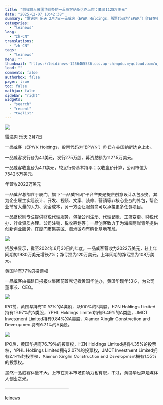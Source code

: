 ```yaml
---
title: "前媒体人黄国华创办的一品威客纳斯达克上市：募资1128万美元"
date: "2025-02-07 10:42:38"
summary: "雷递网 乐天 2月7日一品威客（EPWK Holdings，股票代码为“EPWK”）昨日在美国纳斯达..."
categories:
  - "leinews"
lang:
  - "zh-CN"
translations:
  - "zh-CN"
tags:
  - "leinews"
menu: ""
thumbnail: "https://leidinews-1256465536.cos.ap-chengdu.myqcloud.com/u_News/20250207/6387452175305599966944549.jpeg"
lead: ""
comments: false
authorbox: false
pager: true
toc: false
mathjax: false
sidebar: "right"
widgets:
  - "search"
  - "recent"
  - "taglist"
---
```


![](https://p26-sign.toutiaoimg.com/tos-cn-i-axegupay5k/9c8e2bbbe4d3444d91bf4ce38412871d~tplv-tt-origin-web:gif.jpeg?_iz=58558&from=article.pc_detail&lk3s=953192f4&x-expires=1739500266&x-signature=swVnX7NQGmfPO%2BseKVbfti0y9MU%3D)

雷递网 乐天 2月7日  


一品威客（EPWK Holdings，股票代码为“EPWK”）昨日在美国纳斯达克上市。

一品威客发行价为4.1美元，发行275万股，募资总额为1127.5万美元。

一品威客收盘价为4.11美元，较发行价基本持平；以收盘价计算，公司市值为7542.5万美元。

年营收2022万美元

一品威客总部位于厦门，旗下“一品威客网”平台主要是提供创意设计众包服务，其为企业雇主实现设计、开发、视频、文案、装修、营销等非核心业务的外包，帮企业节省大量的人力、资金成本，另一方面让服务商可以承接更多任务项目。

一品财税则专注提供财税代理服务，包括公司注册、代理记账、工商变更、财税代办、行业资质办理、公司注销、税收筹划等；一品创客致力于为海峡两岸青年提供创新创业服务，在厦门市集美区、海沧区均有孵化基地布局。

![](https://p3-sign.toutiaoimg.com/tos-cn-i-6w9my0ksvp/54a91a1ba5da4e5c9a3123b20c8187af~tplv-tt-origin-web:gif.jpeg?_iz=58558&from=article.pc_detail&lk3s=953192f4&x-expires=1739500266&x-signature=%2F7h03NCCasMfiqrqs2x9vooBaVw%3D)

招股书显示，截至2024年6月30日的年度，一品威客营收为2022万美元，较上年同期的1980万美元增长2%；净亏损为120万美元，上年同期的净亏损为108万美元。  


黄国华有77%的投票权

一品威客由福建日报报业集团前首席记者黄国华创办，黄国华现年53岁，为公司董事长、CEO。

![](https://p3-sign.toutiaoimg.com/tos-cn-i-6w9my0ksvp/91b5893a7927443b84fb359a5e72f2c8~tplv-tt-origin-web:gif.jpeg?_iz=58558&from=article.pc_detail&lk3s=953192f4&x-expires=1739500266&x-signature=G%2B1XDpDcpTQwS8nt2a66oZkI7Ak%3D)

IPO前，黄国华持有10.97%的A类股，及100%的B类股，HZN Holdings Limited持有19.97%的A类股，YPHL Holdings Limited持有9.49%的A类股，JMCT Investment Limited持有9.84%的A类股，Xiamen Xinglin Construction and Development持有6.21%的A类股。  


![](https://p3-sign.toutiaoimg.com/tos-cn-i-6w9my0ksvp/6833f1daa59c4eba92f09e404fb285ae~tplv-tt-origin-web:gif.jpeg?_iz=58558&from=article.pc_detail&lk3s=953192f4&x-expires=1739500266&x-signature=pTlSQS94rfIBzuRAl6gkO5wR4Tw%3D)

IPO后，黄国华拥有76.79%的投票权，HZN Holdings Limited拥有4.35%的投票权，YPHL Holdings Limited拥有2.07%的投票权，JMCT Investment Limited拥有2.14%的投票权，Xiamen Xinglin Construction and Development拥有1.35%的投票权。  


虽然一品威客体量不大，上市在资本市场影响力也有限，不过，黄国华也算是媒体人创业之光。

———————————————

[leinews](https://www.leinews.com/n28973/detail.html)
